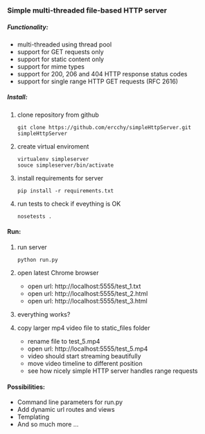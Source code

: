 ### Simple multi-threaded file-based HTTP server

##### Functionality:
* multi-threaded using thread pool
* support for GET requests only
* support for static content only
* support for mime types
* support for 200, 206 and 404 HTTP response status codes
* support for single range HTTP GET requests (RFC 2616)

##### Install:

1. clone repository from github
	
	```
	git clone https://github.com/ercchy/simpleHttpServer.git simpleHttpServer
	```
2. create virtual enviroment

	```
	virtualenv simpleserver
	souce simpleserver/bin/activate
	```
3. install requirements for server

	```
	pip install -r requirements.txt
	```

4. run tests to check if eveything is OK    

	```
	nosetests .
	```

#### Run:

1. run server

	```
	python run.py
	```

2. open latest Chrome browser
    * open url: http://localhost:5555/test_1.txt
    * open url: http://localhost:5555/test_2.html
    * open url: http://localhost:5555/test_3.html	
3. everything works?
4. copy larger mp4 video file to static_files folder
    * rename file to test_5.mp4
    * open url: http://localhost:5555/test_5.mp4
    * video should start streaming beautifully
    * move video timeline to different position
    * see how nicely simple HTTP server handles range requests

#### Possibilities:
* Command line parameters for run.py
* Add dynamic url routes and views
* Templating
* And so much more ...

